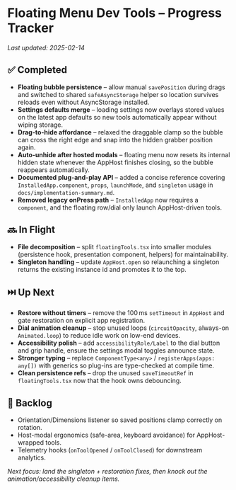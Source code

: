 # Floating Menu Dev Tools – Progress Tracker

_Last updated: 2025-02-14_

## ✅ Completed
- **Floating bubble persistence** – allow manual `savePosition` during drags and switched to shared `safeAsyncStorage` helper so location survives reloads even without AsyncStorage installed.
- **Settings defaults merge** – loading settings now overlays stored values on the latest app defaults so new tools automatically appear without wiping storage.
- **Drag-to-hide affordance** – relaxed the draggable clamp so the bubble can cross the right edge and snap into the hidden grabber position again.
- **Auto-unhide after hosted modals** – floating menu now resets its internal hidden state whenever the AppHost finishes closing, so the bubble reappears automatically.
- **Documented plug-and-play API** – added a concise reference covering `InstalledApp.component`, `props`, `launchMode`, and `singleton` usage in `docs/implementation-summary.md`.
- **Removed legacy onPress path** – `InstalledApp` now requires a `component`, and the floating row/dial only launch AppHost-driven tools.

## 🔜 In Flight
- **File decomposition** – split `floatingTools.tsx` into smaller modules (persistence hook, presentation component, helpers) for maintainability.
- **Singleton handling** – update `AppHost.open` so relaunching a singleton returns the existing instance id and promotes it to the top.

## ⏭️ Up Next
- **Restore without timers** – remove the 100 ms `setTimeout` in `AppHost` and gate restoration on explicit app registration.
- **Dial animation cleanup** – stop unused loops (`circuitOpacity`, always-on `Animated.loop`) to reduce idle work on low-end devices.
- **Accessibility polish** – add `accessibilityRole/Label` to the dial button and grip handle, ensure the settings modal toggles announce state.
- **Stronger typing** – replace `ComponentType<any>` / `registerApps(apps: any[])` with generics so plug-ins are type-checked at compile time.
- **Clean persistence refs** – drop the unused `saveTimeoutRef` in `floatingTools.tsx` now that the hook owns debouncing.

## 📌 Backlog
- Orientation/Dimensions listener so saved positions clamp correctly on rotation.
- Host-modal ergonomics (safe-area, keyboard avoidance) for AppHost-wrapped tools.
- Telemetry hooks (`onToolOpened` / `onToolClosed`) for downstream analytics.

_Next focus: land the singleton + restoration fixes, then knock out the animation/accessibility cleanup items._
